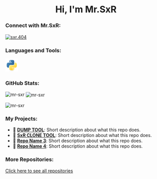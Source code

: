 <h1 align="center">Hi, I'm Mr.SxR</h1>

<h3 align="left">Connect with Mr.SxR:</h3>
<p align="left">
<a href="https://fb.com/sxr.404" target="blank"><img align="center" src="https://raw.githubusercontent.com/rahuldkjain/github-profile-readme-generator/master/src/images/icons/Social/facebook.svg" alt="sxr.404" height="30" width="40" /></a>
</p>

<h3 align="left">Languages and Tools:</h3>
<p align="left"> <a href="https://www.python.org" target="_blank" rel="noreferrer"> <img src="https://raw.githubusercontent.com/devicons/devicon/master/icons/python/python-original.svg" alt="python" width="40" height="40"/> </a> </p>

<h3 align="left">GitHub Stats:</h3>
<p><img align="left" src="https://github-readme-stats.vercel.app/api/top-langs?username=mr-sxr&show_icons=true&locale=en&layout=compact" alt="mr-sxr" /></p>

<p>&nbsp;<img align="center" src="https://github-readme-stats.vercel.app/api?username=mr-sxr&show_icons=true&locale=en" alt="mr-sxr" /></p>

<p><img align="center" src="https://github-readme-streak-stats.herokuapp.com/?user=mr-sxr&" alt="mr-sxr" /></p>

<h3 align="left">My Projects:</h3>

- 📂 **[DUMP TOOL](https://github.com/Mr-SxR/SxR_DUMP)**: Short description about what this repo does.
- 📂 **[SxR CLONE TOOL](https://github.com/Mr-SxR/Mr.SxR)**: Short description about what this repo does.
- 📂 **[Repo Name 3](https://github.com/Mr-SxR/repo-name-3)**: Short description about what this repo does.
- 📂 **[Repo Name 4](https://github.com/Mr-SxR/repo-name-4)**: Short description about what this repo does.

<h3 align="left">More Repositories:</h3>
<p><a href="https://github.com/Mr-SxR?tab=repositories" target="_blank">Click here to see all repositories</a></p>
